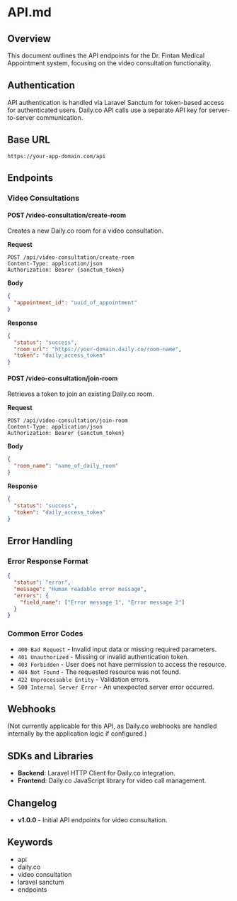 # API.md

## Overview
This document outlines the API endpoints for the Dr. Fintan Medical Appointment system, focusing on the video consultation functionality.

## Authentication
API authentication is handled via Laravel Sanctum for token-based access for authenticated users. Daily.co API calls use a separate API key for server-to-server communication.

## Base URL
```
https://your-app-domain.com/api
```

## Endpoints

### Video Consultations

#### POST /video-consultation/create-room
Creates a new Daily.co room for a video consultation.

**Request**
```http
POST /api/video-consultation/create-room
Content-Type: application/json
Authorization: Bearer {sanctum_token}
```

**Body**
```json
{
  "appointment_id": "uuid_of_appointment"
}
```

**Response**
```json
{
  "status": "success",
  "room_url": "https://your-domain.daily.co/room-name",
  "token": "daily_access_token"
}
```

#### POST /video-consultation/join-room
Retrieves a token to join an existing Daily.co room.

**Request**
```http
POST /api/video-consultation/join-room
Content-Type: application/json
Authorization: Bearer {sanctum_token}
```

**Body**
```json
{
  "room_name": "name_of_daily_room"
}
```

**Response**
```json
{
  "status": "success",
  "token": "daily_access_token"
}
```

## Error Handling

### Error Response Format
```json
{
  "status": "error",
  "message": "Human readable error message",
  "errors": {
    "field_name": ["Error message 1", "Error message 2"]
  }
}
```

### Common Error Codes
- `400 Bad Request` - Invalid input data or missing required parameters.
- `401 Unauthorized` - Missing or invalid authentication token.
- `403 Forbidden` - User does not have permission to access the resource.
- `404 Not Found` - The requested resource was not found.
- `422 Unprocessable Entity` - Validation errors.
- `500 Internal Server Error` - An unexpected server error occurred.

## Webhooks
(Not currently applicable for this API, as Daily.co webhooks are handled internally by the application logic if configured.)

## SDKs and Libraries
- **Backend**: Laravel HTTP Client for Daily.co integration.
- **Frontend**: Daily.co JavaScript library for video call management.

## Changelog
- **v1.0.0** - Initial API endpoints for video consultation.

## Keywords <!-- #keywords -->
- api
- daily.co
- video consultation
- laravel sanctum
- endpoints
